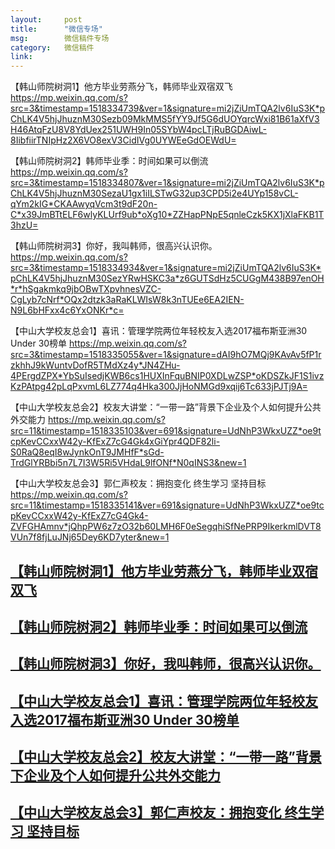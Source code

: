 ```yaml
---
layout:		post
title:		"微信专场"
msg:		微信稿件专场
category:	微信稿件
link:
---
```



【韩山师院树洞1】他方毕业劳燕分飞，韩师毕业双宿双飞
https://mp.weixin.qq.com/s?src=3&timestamp=1518334739&ver=1&signature=mi2jZiUmTQA2lv6IuS3K*pChLK4V5hjJhuznM30Sezb09MkMMS5fYY9Jf5G6dUOYqrcWxi81B61aXfV3H46AtqFzU8V8YdUex251UWH9In05SYbW4pcLTjRuBGDAiwL-8IibfiirTNIpHz2X6VO8exV3CidIVg0UYWEeGdOEWdU=


【韩山师院树洞2】韩师毕业季：时间如果可以倒流
https://mp.weixin.qq.com/s?src=3&timestamp=1518334807&ver=1&signature=mi2jZiUmTQA2lv6IuS3K*pChLK4V5hjJhuznM30SezaU1gx1iILSTwG32up3CPD5i2e4UYp158vCL-qYm2kIG*CKAAwyqVcm3t9dF20n-C*x39JmBTtELF6wlyKLUrf9ub*oXg10*ZZHapPNpE5qnleCzk5KX1jXlaFKB1T3hzU=

【韩山师院树洞3】你好，我叫韩师，很高兴认识你。 
https://mp.weixin.qq.com/s?src=3&timestamp=1518334934&ver=1&signature=mi2jZiUmTQA2lv6IuS3K*pChLK4V5hjJhuznM30SezYRwHSKC3a*z6GUTSdHz5CUGgM438B97enOH*r*hSgakmkq9jbOBwTXpvhnesVZC-CgLyb7cNrf*OQx2dtzk3aRaKLWIsW8k3nTUEe6EA2IEN-N9L6bHFxx4c6YxONKr*c=


【中山大学校友总会1】喜讯：管理学院两位年轻校友入选2017福布斯亚洲30 Under 30榜单
https://mp.weixin.qq.com/s?src=3&timestamp=1518335055&ver=1&signature=dAI9hO7MQj9KAvAv5fP1rzkhhJ9kWuntvDofR5TMdXz4y*JN4ZHu-4PErgdZPX*YbSuIsedjKWB6cs1HUXInFquBNIP0XDLwZSP*oKDSZkJF1S1ivzKzPAtpg42pLqPxvmL6LZ774q4Hka300JjHoNMGd9xqij6Tc633jPJTj9A=

【中山大学校友总会2】校友大讲堂：“一带一路”背景下企业及个人如何提升公共外交能力
https://mp.weixin.qq.com/s?src=11&timestamp=1518335103&ver=691&signature=UdNhP3WkxUZZ*oe9tcpKevCCxxW42y-KfExZ7cG4Gk4xGiYpr4QDF82li-S0RaQ8eqI8wJynkOnT9JMHfF*sGd-TrdGlYRBbi5n7L7I3W5Ri5VHdaL9lfONf*N0qINS3&new=1

【中山大学校友总会3】郭仁声校友：拥抱变化 终生学习 坚持目标
https://mp.weixin.qq.com/s?src=11&timestamp=1518335141&ver=691&signature=UdNhP3WkxUZZ*oe9tcpKevCCxxW42y-KfExZ7cG4Gk4-ZVFGHAmnv*jQhpPW6z7zO32b60LMH6F0eSegqhiSfNePRP9IkerkmlDVT8VUn7f8fjLuJNj65Dey6KD7yter&new=1


## [【韩山师院树洞1】他方毕业劳燕分飞，韩师毕业双宿双飞][1]
## [【韩山师院树洞2】韩师毕业季：时间如果可以倒流][2]
## [【韩山师院树洞3】你好，我叫韩师，很高兴认识你。 ][3]
## [【中山大学校友总会1】喜讯：管理学院两位年轻校友入选2017福布斯亚洲30 Under 30榜单][4]
## [【中山大学校友总会2】校友大讲堂：“一带一路”背景下企业及个人如何提升公共外交能力][5]
## [【中山大学校友总会3】郭仁声校友：拥抱变化 终生学习 坚持目标][6]


[1]:https://mp.weixin.qq.com/s?src=3&timestamp=1518334739&ver=1&signature=mi2jZiUmTQA2lv6IuS3K*pChLK4V5hjJhuznM30Sezb09MkMMS5fYY9Jf5G6dUOYqrcWxi81B61aXfV3H46AtqFzU8V8YdUex251UWH9In05SYbW4pcLTjRuBGDAiwL-8IibfiirTNIpHz2X6VO8exV3CidIVg0UYWEeGdOEWdU=
[2]:https://mp.weixin.qq.com/s?src=3&timestamp=1518334807&ver=1&signature=mi2jZiUmTQA2lv6IuS3K*pChLK4V5hjJhuznM30SezaU1gx1iILSTwG32up3CPD5i2e4UYp158vCL-qYm2kIG*CKAAwyqVcm3t9dF20n-C*x39JmBTtELF6wlyKLUrf9ub*oXg10*ZZHapPNpE5qnleCzk5KX1jXlaFKB1T3hzU=
[3]:https://mp.weixin.qq.com/s?src=3&timestamp=1518334934&ver=1&signature=mi2jZiUmTQA2lv6IuS3K*pChLK4V5hjJhuznM30SezYRwHSKC3a*z6GUTSdHz5CUGgM438B97enOH*r*hSgakmkq9jbOBwTXpvhnesVZC-CgLyb7cNrf*OQx2dtzk3aRaKLWIsW8k3nTUEe6EA2IEN-N9L6bHFxx4c6YxONKr*c=
[4]:https://mp.weixin.qq.com/s?src=3&timestamp=1518335055&ver=1&signature=dAI9hO7MQj9KAvAv5fP1rzkhhJ9kWuntvDofR5TMdXz4y*JN4ZHu-4PErgdZPX*YbSuIsedjKWB6cs1HUXInFquBNIP0XDLwZSP*oKDSZkJF1S1ivzKzPAtpg42pLqPxvmL6LZ774q4Hka300JjHoNMGd9xqij6Tc633jPJTj9A=
[5]:https://mp.weixin.qq.com/s?src=11&timestamp=1518335103&ver=691&signature=UdNhP3WkxUZZ*oe9tcpKevCCxxW42y-KfExZ7cG4Gk4xGiYpr4QDF82li-S0RaQ8eqI8wJynkOnT9JMHfF*sGd-TrdGlYRBbi5n7L7I3W5Ri5VHdaL9lfONf*N0qINS3&new=1
[6]:https://mp.weixin.qq.com/s?src=11&timestamp=1518335141&ver=691&signature=UdNhP3WkxUZZ*oe9tcpKevCCxxW42y-KfExZ7cG4Gk4-ZVFGHAmnv*jQhpPW6z7zO32b60LMH6F0eSegqhiSfNePRP9IkerkmlDVT8VUn7f8fjLuJNj65Dey6KD7yter&new=1


